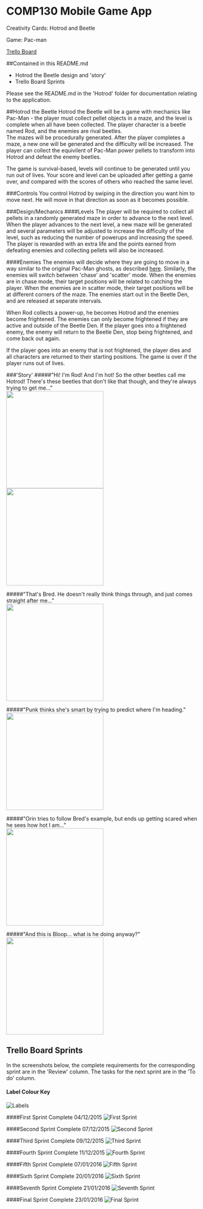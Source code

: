 # COMP130 Mobile Game App

Creativity Cards: Hotrod and Beetle

Game: Pac-man

[Trello Board](https://trello.com/b/HY4IBdXG/kivy-mobile-game)

##Contained in this README.md
* Hotrod the Beetle design and 'story'
* Trello Board Sprints

Please see the README.md in the 'Hotrod' folder for documentation relating to the application.

##Hotrod the Beetle
Hotrod the Beetle will be a game with mechanics like Pac-Man - the player must collect pellet objects in a maze, and the level is complete when all have been collected. The player character is a beetle named Rod, and the enemies are rival beetles.  
The mazes will be procedurally generated. After the player completes a maze, a new one will be generated and the difficulty will be increased. The player can collect the equivilent of Pac-Man power pellets to transform into Hotrod and defeat the enemy beetles.

The game is survival-based, levels will continue to be generated until you run out of lives. Your score and level can be uploaded after getting a game over, and compared with the scores of others who reached the same level.

###Controls
You control Hotrod by swiping in the direction you want him to move next. He will move in that direction as soon as it becomes possible.

###Design/Mechanics
####Levels
The player will be required to collect all pellets in a randomly generated maze in order to advance to the next level. When the player advances to the next level, a new maze will be generated and several parameters will be adjusted to increase the difficulty of the level, such as reducing the number of powerups and increasing the speed. The player is rewarded with an extra life and the points earned from defeating enemies and collecting pellets will also be increased. 

####Enemies
The enemies will decide where they are going to move in a way similar to the original Pac-Man ghosts, as described [here](http://gameinternals.com/post/2072558330/understanding-pac-man-ghost-behavior). Similarly, the enemies will switch between 'chase' and 'scatter' mode. When the enemies are in chase mode, their target positions will be related to catching the player. When the enemies are in scatter mode, their target positions will be at different corners of the maze. The enemies start out in the Beetle Den, and are released at separate intervals.  

When Rod collects a power-up, he becomes Hotrod and the enemies become frightened. The enemies can only become frightened if they are active and outside of the Beetle Den. If the player goes into a frightened enemy, the enemy will return to the Beetle Den, stop being frightened, and come back out again.

If the player goes into an enemy that is not frightened, the player dies and all characters are returned to their starting positions.
The game is over if the player runs out of lives.

###'Story'
#####"Hi! I'm Rod! And I'm hot! So the other beetles call me Hotrod! There's these beetles that don't like that though, and they're always trying to get me..."  
<img src="https://github.com/NecroReindeer/comp130-mobile-game-app/blob/master/Hotrod/images/hotrod.png" width="256">
<img src="https://github.com/NecroReindeer/comp130-mobile-game-app/blob/master/Hotrod/images/power.png" width="256">

#####"That's Bred. He doesn't really think things through, and just comes straight after me..."  
<img src="https://github.com/NecroReindeer/comp130-mobile-game-app/blob/master/Hotrod/images/red.png" width="256">

#####"Punk thinks she's smart by trying to predict where I'm heading."  
<img src="https://github.com/NecroReindeer/comp130-mobile-game-app/blob/master/Hotrod/images/pink.png" width="256">

#####"Orin tries to follow Bred's example, but ends up getting scared when he sees how hot I am..."  
<img src="https://github.com/NecroReindeer/comp130-mobile-game-app/blob/master/Hotrod/images/orange.png" width="256">

#####"And this is Bloop... what is he doing anyway?"  
<img src="https://github.com/NecroReindeer/comp130-mobile-game-app/blob/master/Hotrod/images/blue.png" width="256">


## Trello Board Sprints
In the screenshots below, the complete requirements for the corresponding sprint are in the 'Review' column. The tasks for the next sprint are in the 'To do' column.

#### Label Colour Key
![Labels](https://github.com/NecroReindeer/comp130-mobile-game-app/blob/master/Sprint%20Plans/Labels.png)

####First Sprint Complete 04/12/2015
![First Sprint](https://github.com/NecroReindeer/comp130-mobile-game-app/blob/master/Sprint%20Plans/First%20Sprint.png)

####Second Sprint Complete 07/12/2015
![Second Sprint](https://github.com/NecroReindeer/comp130-mobile-game-app/blob/master/Sprint%20Plans/Second%20Sprint.png)

####Third Sprint Complete 09/12/2015
![Third Sprint](https://github.com/NecroReindeer/comp130-mobile-game-app/blob/master/Sprint%20Plans/Third%20Sprint.png)

####Fourth Sprint Complete 11/12/2015
![Fourth Sprint](https://github.com/NecroReindeer/comp130-mobile-game-app/blob/master/Sprint%20Plans/Fourth%20Sprint.png)

####Fifth Sprint Complete 07/01/2016
![Fifth Sprint](https://github.com/NecroReindeer/comp130-mobile-game-app/blob/master/Sprint%20Plans/Fifth%20Sprint.png)

####Sixth Sprint Complete 20/01/2016
![Sixth Sprint](https://github.com/NecroReindeer/comp130-mobile-game-app/blob/master/Sprint%20Plans/Sixth%20Sprint.png)

####Seventh Sprint Complete 21/01/2016
![Seventh Sprint](https://github.com/NecroReindeer/comp130-mobile-game-app/blob/master/Sprint%20Plans/Seventh%20Sprint.png)

####Final Sprint Complete 23/01/2016
![Final Sprint](https://github.com/NecroReindeer/comp130-mobile-game-app/blob/master/Sprint%20Plans/Final%20Sprint.png)
